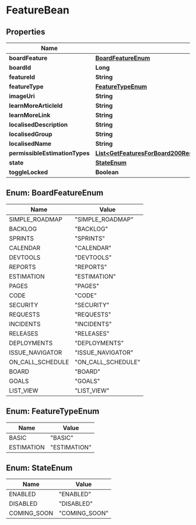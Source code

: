 

# FeatureBean


## Properties

| Name | Type | Description | Notes |
|------------ | ------------- | ------------- | -------------|
|**boardFeature** | [**BoardFeatureEnum**](#BoardFeatureEnum) |  |  [optional] |
|**boardId** | **Long** |  |  [optional] |
|**featureId** | **String** |  |  [optional] |
|**featureType** | [**FeatureTypeEnum**](#FeatureTypeEnum) |  |  [optional] |
|**imageUri** | **String** |  |  [optional] |
|**learnMoreArticleId** | **String** |  |  [optional] |
|**learnMoreLink** | **String** |  |  [optional] |
|**localisedDescription** | **String** |  |  [optional] |
|**localisedGroup** | **String** |  |  [optional] |
|**localisedName** | **String** |  |  [optional] |
|**permissibleEstimationTypes** | [**List&lt;GetFeaturesForBoard200ResponseFeaturesInnerPermissibleEstimationTypesInner&gt;**](GetFeaturesForBoard200ResponseFeaturesInnerPermissibleEstimationTypesInner.md) |  |  [optional] |
|**state** | [**StateEnum**](#StateEnum) |  |  [optional] |
|**toggleLocked** | **Boolean** |  |  [optional] |



## Enum: BoardFeatureEnum

| Name | Value |
|---- | -----|
| SIMPLE_ROADMAP | &quot;SIMPLE_ROADMAP&quot; |
| BACKLOG | &quot;BACKLOG&quot; |
| SPRINTS | &quot;SPRINTS&quot; |
| CALENDAR | &quot;CALENDAR&quot; |
| DEVTOOLS | &quot;DEVTOOLS&quot; |
| REPORTS | &quot;REPORTS&quot; |
| ESTIMATION | &quot;ESTIMATION&quot; |
| PAGES | &quot;PAGES&quot; |
| CODE | &quot;CODE&quot; |
| SECURITY | &quot;SECURITY&quot; |
| REQUESTS | &quot;REQUESTS&quot; |
| INCIDENTS | &quot;INCIDENTS&quot; |
| RELEASES | &quot;RELEASES&quot; |
| DEPLOYMENTS | &quot;DEPLOYMENTS&quot; |
| ISSUE_NAVIGATOR | &quot;ISSUE_NAVIGATOR&quot; |
| ON_CALL_SCHEDULE | &quot;ON_CALL_SCHEDULE&quot; |
| BOARD | &quot;BOARD&quot; |
| GOALS | &quot;GOALS&quot; |
| LIST_VIEW | &quot;LIST_VIEW&quot; |



## Enum: FeatureTypeEnum

| Name | Value |
|---- | -----|
| BASIC | &quot;BASIC&quot; |
| ESTIMATION | &quot;ESTIMATION&quot; |



## Enum: StateEnum

| Name | Value |
|---- | -----|
| ENABLED | &quot;ENABLED&quot; |
| DISABLED | &quot;DISABLED&quot; |
| COMING_SOON | &quot;COMING_SOON&quot; |



